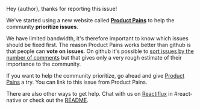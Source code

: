 Hey {author}, thanks for reporting this issue!

We've started using a new website called **[Product Pains](https://productpains.com/product/react-native/?tab=top)** to help the community **prioritize issues**.

We have limited bandwidth, it's therefore important to know which issues should be fixed first. The reason Product Pains works better than github is that people can **vote on issues**. On github it's possible to [sort issues by the number of comments](https://github.com/facebook/react-native/issues?q=is%3Aissue+is%3Aopen+sort%3Acomments-desc) but that gives only a very rough estimate of their importance to the community.

If you want to help the community prioritize, go ahead and give [Product Pains](https://productpains.com/product/react-native/?tab=top) a try. You can link to this issue from Product Pains.

There are also other ways to get help. Chat with us on [Reactiflux](https://discord.gg/0ZcbPKXt5bWJVmUY) in #react-native or check out the [README](https://github.com/facebook/react-native#getting-help).
